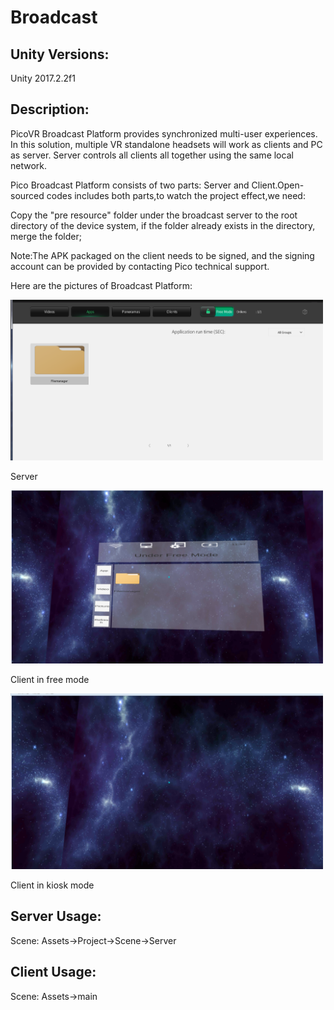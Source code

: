 # Broadcast
## Unity Versions:

Unity 2017.2.2f1

## Description:

PicoVR Broadcast Platform provides synchronized multi-user experiences. In this solution, multiple VR standalone headsets will work as clients and PC as server. Server controls all clients all together using the same local network.

Pico Broadcast Platform consists of two parts: Server and Client.Open-sourced codes includes both parts,to watch the project effect,we need:

Copy the "pre resource" folder under the broadcast server to the root directory of the device system, if the folder already exists in the directory, merge the folder;

Note:The APK packaged on the client needs to be signed, and the signing account can be provided by contacting Pico technical support.

Here are the pictures of Broadcast Platform:

<a> <img src="https://github.com/picoxr/Broadcast/blob/master/serverpicture.png" width="500"/> </a>

Server


<a> <img src="https://github.com/picoxr/Broadcast/blob/master/freemode.png" width="500"/> </a>

Client in free mode


<a> <img src="https://github.com/picoxr/Broadcast/blob/master/kioskmode.png" width="500"/> </a>

Client in kiosk mode


## Server Usage:

Scene: Assets->Project->Scene->Server

## Client Usage:

Scene: Assets->main







